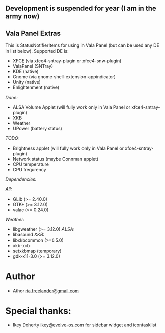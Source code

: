 Development is suspended for year (I am in the army now)
---
Vala Panel Extras
---

This is StatusNotifierItems for using in Vala Panel (but can be used any DE in list below). Supported DE is:
 * XFCE (via xfce4-sntray-plugin or xfce4-snw-plugin)
 * ValaPanel (SNTray)
 * KDE (native)
 * Gnome (via gnome-shell-extension-appindicator)
 * Unity (native)
 * Enlightenment (native)

*Done:*
 * ALSA Volume Applet (will fully work only in Vala Panel or xfce4-sntray-plugin)
 * XKB
 * Weather
 * UPower (battery status)

*TODO:*
 * Brightness applet (will fully work only in Vala Panel or xfce4-sntray-plugin)
 * Network status (maybe Connman applet)
 * CPU temperature
 * CPU frequrency

*Dependencies:*

*All:*
 * GLib (>= 2.40.0)
 * GTK+ (>= 3.12.0)
 * valac (>= 0.24.0)

*Weather:*
 * libgweather (>= 3.12.0)
*ALSA:*
 * libasound 
*XKB:*
 * libxkbcommon (>=0.5.0)
 * xkb-xcb
 * setxkbmap (temporary)
 * gdk-x11-3.0 (>= 3.12.0)

Author
===
 * Athor <ria.freelander@gmail.com>

Special thanks:
===
 * Ikey Doherty <ikey@evolve-os.com> for sidebar widget and icontasklist

